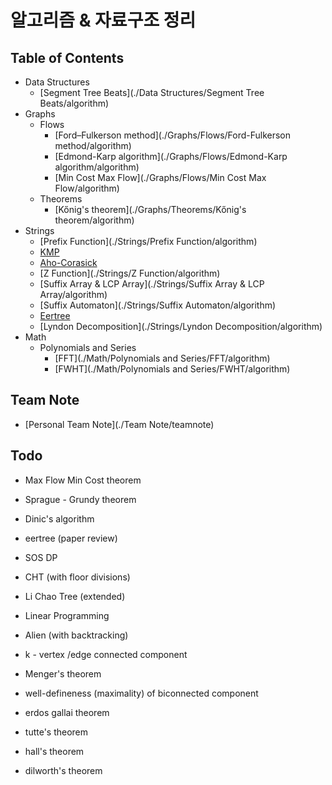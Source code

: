 # 알고리즘 & 자료구조 정리

## Table of Contents
- Data Structures
    - [Segment Tree Beats](./Data Structures/Segment Tree Beats/algorithm)
- Graphs
    - Flows
        - [Ford–Fulkerson method](./Graphs/Flows/Ford-Fulkerson method/algorithm)
        - [Edmond-Karp algorithm](./Graphs/Flows/Edmond-Karp algorithm/algorithm)
        - [Min Cost Max Flow](./Graphs/Flows/Min Cost Max Flow/algorithm)
    - Theorems
        - [Kőnig's theorem](./Graphs/Theorems/Kőnig's theorem/algorithm)
- Strings
    - [Prefix Function](./Strings/Prefix Function/algorithm)
    - [KMP](./Strings/KMP/algorithm)
    - [Aho-Corasick](./Strings/Aho-Corasick/algorithm)
    - [Z Function](./Strings/Z Function/algorithm)
    - [Suffix Array & LCP Array](./Strings/Suffix Array & LCP Array/algorithm)
    - [Suffix Automaton](./Strings/Suffix Automaton/algorithm)
    - [Eertree](./Strings/Eertree/algorithm)
    - [Lyndon Decomposition](./Strings/Lyndon Decomposition/algorithm)
- Math
    - Polynomials and Series
        - [FFT](./Math/Polynomials and Series/FFT/algorithm)
        - [FWHT](./Math/Polynomials and Series/FWHT/algorithm)

## Team Note

- [Personal Team Note](./Team Note/teamnote)

## Todo
- Max Flow Min Cost theorem
- Sprague - Grundy theorem
- Dinic's algorithm
- eertree (paper review)
- SOS DP
- CHT (with floor divisions)
- Li Chao Tree (extended)
- Linear Programming
- Alien (with backtracking)

- k - vertex /edge connected component
- Menger's theorem
- well-defineness (maximality) of biconnected component
- erdos gallai theorem
- tutte's theorem
- hall's theorem
- dilworth's theorem